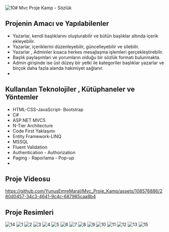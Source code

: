 ![10](https://github.com/YunusEmreMaral/Mvc_Proje_Kamp/assets/108576886/9c56cbf9-67b4-4744-92ab-fca700d64bbf)# Mvc Proje Kamp - Sözlük

## Projenin Amacı ve Yapılabilenler
- Yazarlar, kendi başlıklarını oluşturabilir ve bütün  başlıklar altında içerik ekleyebilir.
- Yazarlar, içeriklerini düzenleyebilir, güncelleyebilir ve silebilir.
- Yazarlar , Adminler  kısaca herkes mesajlaşma işlemleri gerçekleştirebilir.
- Başlık paylaşımları ve yorumların olduğu bir sözlük formatı bulunmakta.
- Admin girişinde ise üst düzey bir yetki ile kategoriler başlıklar  yazarlar ve birçok daha fazla alanda hakimiyet sağlanır.
- 


## Kullanılan Teknolojiler , Kütüphaneler ve Yöntemler
- HTML-CSS-JavaScript- Bootstrap
- C#
- ASP.NET MVC5
- N-Tier Architecture
- Code First Yaklaşımı
- Entity Framework-LINQ
- MSSQL
- Fluent Validation
- Authentication - Authorization
- Paging - Raporlama - Pop-up
- 

## Proje Videosu

https://github.com/YunusEmreMaral/Mvc_Proje_Kamp/assets/108576886/280d0457-34c3-4641-9c4c-687985caa8b4

## Proje Resimleri

![14](https://github.com/YunusEmreMaral/Mvc_Proje_Kamp/assets/108576886/73f306d4-b098-44f7-9e64-cf7a2447151d)
![1](https://github.com/YunusEmreMaral/Mvc_Proje_Kamp/assets/108576886/a93df773-f20a-4bbb-9834-a82228d91c63)
![2](https://github.com/YunusEmreMaral/Mvc_Proje_Kamp/assets/108576886/d6b7c92a-34b3-4987-b8bd-104e8daabe78)
![3](https://github.com/YunusEmreMaral/Mvc_Proje_Kamp/assets/108576886/8b1bda6c-16f8-4e8e-ab04-e30292c4d0e1)
![4](https://github.com/YunusEmreMaral/Mvc_Proje_Kamp/assets/108576886/9bd2a935-da08-44d9-95ac-f8cb8d077d6e)
![5](https://github.com/YunusEmreMaral/Mvc_Proje_Kamp/assets/108576886/dbca05fc-5c2f-45f8-921e-ff73b03c555c)
![6](https://github.com/YunusEmreMaral/Mvc_Proje_Kamp/assets/108576886/a7e130a0-ff60-4d8e-8127-3a740c1b6ece)
![7](https://github.com/YunusEmreMaral/Mvc_Proje_Kamp/assets/108576886/09104d08-6f41-4bd7-b364-eafd08d92c95)
![8](https://github.com/YunusEmreMaral/Mvc_Proje_Kamp/assets/108576886/1f5a81ee-804c-4c92-a714-dd4101df79b1)
![9](https://github.com/YunusEmreMaral/Mvc_Proje_Kamp/assets/108576886/e753e32d-26ec-42d9-b632-30b9dfb1c84a)
![10](https://github.com/YunusEmreMaral/Mvc_Proje_Kamp/assets/108576886/cc4e2e15-4d1e-461c-bf96-a160bdaae122)
![11](https://github.com/YunusEmreMaral/Mvc_Proje_Kamp/assets/108576886/6757b8b4-067e-46be-9139-163150c61dce)
![12](https://github.com/YunusEmreMaral/Mvc_Proje_Kamp/assets/108576886/79bf283b-3563-4166-bfdd-e4649e9fdb79)
![13](https://github.com/YunusEmreMaral/Mvc_Proje_Kamp/assets/108576886/017dece1-2559-40ee-a900-3261b12b71bb)
![15](https://github.com/YunusEmreMaral/Mvc_Proje_Kamp/assets/108576886/2c7aa784-7e84-4d23-9346-25d94ab78079)






